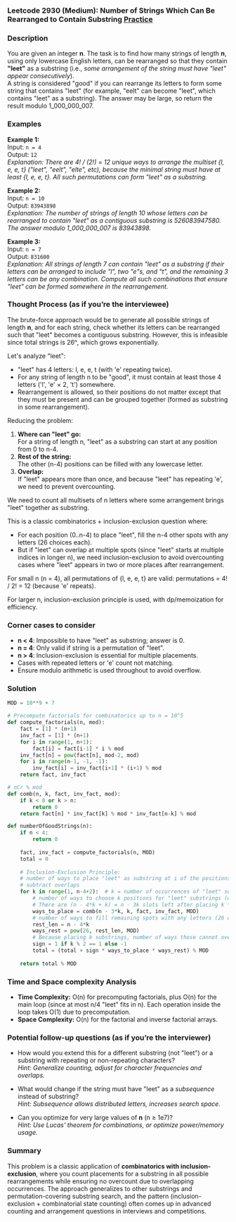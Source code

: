 ### Leetcode 2930 (Medium): Number of Strings Which Can Be Rearranged to Contain Substring [Practice](https://leetcode.com/problems/number-of-strings-which-can-be-rearranged-to-contain-substring)

### Description  
You are given an integer **n**. The task is to find how many strings of length **n**, using only lowercase English letters, can be rearranged so that they contain **"leet"** as a substring (i.e., *some arrangement of the string must have "leet" appear consecutively*).  
A string is considered "good" if you can rearrange its letters to form some string that contains "leet" (for example, "eelt" can become "leet", which contains "leet" as a substring). The answer may be large, so return the result modulo 1_000_000_007.

### Examples  

**Example 1:**  
Input: `n = 4`  
Output: `12`  
*Explanation: There are 4! / (2!) = 12 unique ways to arrange the multiset {l, e, e, t} ("leet", "eelt", "elte", etc), because the minimal string must have at least {l, e, e, t}. All such permutations can form "leet" as a substring.*

**Example 2:**  
Input: `n = 10`  
Output: `83943898`  
*Explanation: The number of strings of length 10 whose letters can be rearranged to contain "leet" as a contiguous substring is 526083947580. The answer modulo 1_000_000_007 is 83943898.*

**Example 3:**  
Input: `n = 7`  
Output: `831600`  
*Explanation: All strings of length 7 can contain "leet" as a substring if their letters can be arranged to include "l", two "e"s, and "t", and the remaining 3 letters can be any combination. Compute all such combinations that ensure "leet" can be formed somewhere in the rearrangement.*

### Thought Process (as if you’re the interviewee)  
The brute-force approach would be to generate all possible strings of length **n**, and for each string, check whether its letters can be rearranged such that "leet" becomes a contiguous substring. However, this is infeasible since total strings is 26ⁿ, which grows exponentially.

Let's analyze "leet":
- "leet" has 4 letters: l, e, e, t (with 'e' repeating twice).
- For any string of length n to be "good", it must contain at least those 4 letters ('l', 'e' × 2, 't') somewhere.
- Rearrangement is allowed, so their positions do not matter except that they must be present and can be grouped together (formed as substring in some rearrangement).

Reducing the problem:  
1. **Where can "leet" go:**  
   For a string of length n, "leet" as a substring can start at any position from 0 to n-4.
2. **Rest of the string:**  
   The other (n-4) positions can be filled with any lowercase letter.
3. **Overlap:**  
   If "leet" appears more than once, and because "leet" has repeating 'e', we need to prevent overcounting.

We need to count all multisets of n letters where some arrangement brings "leet" together as substring.

This is a classic combinatorics + inclusion-exclusion question where:
- For each position (0..n-4) to place "leet", fill the n-4 other spots with any letters (26 choices each).
- But if "leet" can overlap at multiple spots (since "leet" starts at multiple indices in longer n), we need inclusion-exclusion to avoid overcounting cases where "leet" appears in two or more places after rearrangement.

For small n (n = 4), all permutations of {l, e, e, t} are valid: permutations = 4! / 2! = 12 (because 'e' repeats).

For larger n, inclusion-exclusion principle is used, with dp/memoization for efficiency.

### Corner cases to consider  
- **n < 4**: Impossible to have "leet" as substring; answer is 0.
- **n = 4**: Only valid if string is a permutation of "leet".
- **n > 4**: Inclusion-exclusion is essential for multiple placements.
- Cases with repeated letters or 'e' count not matching.
- Ensure modulo arithmetic is used throughout to avoid overflow.

### Solution

```python
MOD = 10**9 + 7

# Precompute factorials for combinatorics up to n = 10^5
def compute_factorials(n, mod):
    fact = [1] * (n+1)
    inv_fact = [1] * (n+1)
    for i in range(1, n+1):
        fact[i] = fact[i-1] * i % mod
    inv_fact[n] = pow(fact[n], mod-2, mod)
    for i in range(n-1, -1, -1):
        inv_fact[i] = inv_fact[i+1] * (i+1) % mod
    return fact, inv_fact

# nCr % mod
def comb(n, k, fact, inv_fact, mod):
    if k < 0 or k > n:
        return 0
    return fact[n] * inv_fact[k] % mod * inv_fact[n-k] % mod

def numberOfGoodStrings(n):
    if n < 4:
        return 0
    
    fact, inv_fact = compute_factorials(n, MOD)
    total = 0
    
    # Inclusion-Exclusion Principle: 
    # number of ways to place "leet" as substring at i of the positions, 
    # subtract overlaps
    for k in range(1, n-4+2):  # k = number of occurrences of "leet" substring
        # number of ways to choose k positions for "leet" substrings (without overlap)
        # There are (n - 4*k + k) = n - 3k slots left after placing k * "leet" substrings at non-overlapping spots
        ways_to_place = comb(n - 3*k, k, fact, inv_fact, MOD)
        # number of ways to fill remaining spots with any letters (26 choices)
        rest_len = n - 4*k
        ways_rest = pow(26, rest_len, MOD)
        # Because placing k substrings, number of ways those cannot overlap: inclusion-exclusion sign
        sign = 1 if k % 2 == 1 else -1
        total = (total + sign * ways_to_place * ways_rest) % MOD
        
    return total % MOD
```

### Time and Space complexity Analysis  

- **Time Complexity:** O(n) for precomputing factorials, plus O(n) for the main loop (since at most n/4 "leet" fits in n). Each operation inside the loop takes O(1) due to precomputation.
- **Space Complexity:** O(n) for the factorial and inverse factorial arrays.

### Potential follow-up questions (as if you’re the interviewer)  

- How would you extend this for a different substring (not "leet") or a substring with repeating or non-repeating characters?  
  *Hint: Generalize counting, adjust for character frequencies and overlaps.*

- What would change if the string must have "leet" as a *subsequence* instead of substring?  
  *Hint: Subsequence allows distributed letters, increases search space.*

- Can you optimize for very large values of **n** (n ≥ 1e7)?  
  *Hint: Use Lucas' theorem for combinations, or optimize power/memory usage.*

### Summary
This problem is a classic application of **combinatorics with inclusion-exclusion**, where you count placements for a substring in all possible rearrangements while ensuring no overcount due to overlapping occurrences. The approach generalizes to other substrings and permutation-covering substring search, and the pattern (inclusion-exclusion + combinatorial state counting) often comes up in advanced counting and arrangement questions in interviews and competitions.